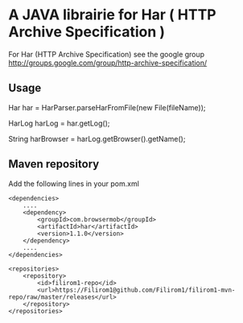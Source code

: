 A JAVA librairie for Har ( HTTP Archive Specification )
======================================================
For Har (HTTP Archive Specification) see the google group 
http://groups.google.com/group/http-archive-specification/


Usage
-----
Har har = HarParser.parseHarFromFile(new File(fileName));

HarLog harLog = har.getLog();

String harBrowser = harLog.getBrowser().getName();


Maven repository
----------------
Add the following lines in your pom.xml

    <dependencies>
        ....
        <dependency>
            <groupId>com.browsermob</groupId>
            <artifactId>har</artifactId>
            <version>1.1.0</version>
        </dependency>
        ....
    </dependencies>

    <repositories>
        <repository>
            <id>filirom1-repo</id>
            <url>https://Filirom1@github.com/Filirom1/filirom1-mvn-repo/raw/master/releases</url>
        </repository>
    </repositories>

